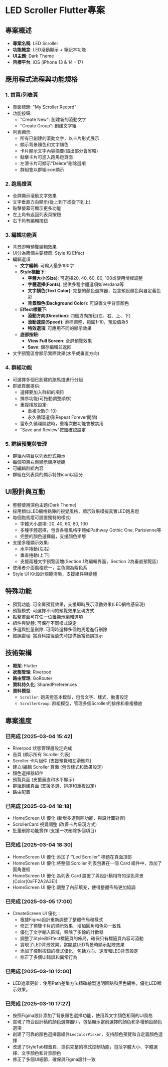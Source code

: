 # LED Scroller Flutter專案

## 專案概述
- **專案名稱**: LED Scroller
- **功能概念**: LED滾動顯示 + 筆記本功能
- **UI主題**: Dark Theme
- **目標平台**: iOS (iPhone 13 & 14 - 17)

## 應用程式流程與功能規格

### 1. 首頁/列表頁
- 頁面標題: "My Scroller Record"
- 功能按鈕:
    - "Create New": 創建新的滾動文字
    - "Create Group": 創建文字組
- 列表顯示:
    - 所有已創建的滾動文字，以卡片形式展示
    - 顯示背景顏色和文字顏色
    - 卡片顯示文字內容摘要(超出部分會省略)
    - 點擊卡片可進入跑馬燈頁面
    - 左滑卡片可顯示"Delete"刪除選項
    - 群組會以群組icon顯示

### 2. 跑馬燈頁
- 全屏顯示滾動文字效果
- 文字垂直方向顯示(從上到下或從下到上)
- 點擊螢幕可顯示更多功能
- 左上角有返回列表頁按鈕
- 右下角有編輯按鈕

### 3. 編輯功能頁
- 背景即時預覽編輯效果
- UI分為兩個主要標籤: Style 和 Effect
- 編輯選項:
    - **文字編輯**: 可輸入最多100字
    - **Style標籤下**:
        - **字體大小(Size)**: 可選擇20, 40, 60, 80, 100或使用滑桿調整
        - **字體選擇(Fonts)**: 提供多種字體選項如Verdana等
        - **文字顏色(Text Color)**: 完整的顏色選擇器，包含預設顏色與自定義色彩
        - **背景顏色(Background Color)**: 可設置文字背景顏色
    - **Effect標籤下**:
        - **滾動方向(Direction)**: 四個方向按鈕(左、右、上、下)
        - **滾動速度(Speed)**: 滑桿調整，範圍1-10，預設值為5
        - **特效選項**: 可應用不同的顯示效果
    - **底部按鈕**:
        - **View Full Screen**: 全屏預覽效果
        - **Save**: 儲存編輯並返回
- 文字預覽區會顯示實際效果(水平或垂直方向)

### 4. 群組功能
- 可選擇多個已創建的跑馬燈進行分組
- 群組頁面提供:
    - 選擇要加入群組的項目
    - 排序功能(可拖動調整順序)
    - 重複播放設定:
        - 重複次數(1-10)
        - 永久循環選項(Repeat Forever開關)
    - 當永久循環開啟時，重複次數功能會被禁用
    - "Save and Review"按鈕確認設定

### 5. 群組預覽與管理
- 群組內項目以列表形式顯示
- 每個項目右側顯示順序號碼
- 可編輯群組內容
- 群組在列表頁的顯示特殊icon以區分

## UI設計與互動
- 整體使用深色主題(Dark Theme)
- 採用類似LED網格點陣的視覺風格，顯示效果模擬真實LED跑馬燈
- 每個跑馬燈可設置獨特的樣式:
    - 字體大小選項: 20, 40, 60, 80, 100
    - 多種字體選擇，包含各種風格字體如Pathway Gothic One, Parisienne等
    - 完整的顏色選擇器，支援顏色漸層
- 支援多種顯示效果:
    - 水平捲動(左右)
    - 垂直捲動(上下)
    - 支援兩種文字預覽區塊(Section 1為編輯界面，Section 2為垂直預覽區)
- 使用者介面風格統一，主色調為紫色系
- Style UI Kit設計規範清晰，支援組件與變體

## 特殊功能
- 預覽功能: 可全屏預覽效果，支援即時展示滾動效果(LED網格感呈現)
- 預覽模式: 可選擇不同的預覽效果呈現方式
- 點擊畫面可在任一位置顯示編輯選項
- 組件與變體: 可保存不同樣式設定
- 多選與批量刪除: 可同時選擇多個跑馬燈進行刪除
- 錯誤處理: 當資料路徑遺失時提供適當錯誤提示

## 技術架構
- **框架**: Flutter
- **狀態管理**: Riverpod
- **路由管理**: GoRouter
- **資料持久化**: SharedPreferences
- **資料模型**:
    - `Scroller`: 跑馬燈基本模型，包含文字、樣式、動畫設定
    - `ScrollerGroup`: 群組模型，管理多個Scroller的排序和重複播放

## 專案進度

### 已完成 [2025-03-04 15:42]
- Riverpod 狀態管理層設定完成
- 首頁 (顯示所有 Scroller 列表)
- Scroller 卡片組件 (支援預覽和左滑刪除)
- 建立/編輯 Scroller 頁面 (包含樣式和效果設定)
- 顏色選擇器組件
- 預覽頁面 (支援垂直和水平顯示)
- 群組創建頁面 (支援多選、排序和重複設定)
- 路由配置

### 已完成 [2025-03-04 18:18]
- HomeScreen UI 優化 (新增多選刪除功能，與設計圖對齊)
- ScrollerCard 視覺調整 (改善卡片呈現方式)
- 批量刪除功能實作 (支援一次刪除多個項目)

### 已完成 [2025-03-04 18:30]
- HomeScreen UI 優化:添加了 "Led Scroller" 標題在頁面頂部
- HomeScreen UI 優化:將整個 Scroller 列表包裹在一個 Card 組件中，添加了圓角邊框
- HomeScreen UI 優化:為列表 Card 設置了與設計稿相符的深色背景 (Color(0xFF2A2A3E))
- HomeScreen UI 優化:調整了內部填充，使得整體佈局更加協調

### 已完成 [2025-03-05 17:00]
- CreateScreen UI 優化：
    - 根據Figma設計重新調整了整體佈局和樣式
    - 修正了預覽卡片的顯示效果，增加圓角和色彩一致性
    - 優化了文字輸入區域，移除了多餘的計數器
    - 調整了Style和Effect標籤頁的佈局，確保只有標籤頁內容可滾動
    - 實現了LED背景效果，當開啟LED背景時顯示點陣效果
    - 添加了控制按鈕的樣式優化，包括方向、速度和LED背景設定
    - 修正了多個UI錯誤和異常行為

### 已完成 [2025-03-10 12:00]
- LED遮罩更新：使用Path差集方法精確繪製透明圓點和黑色網格，優化LED顯示效果。

### 已完成 [2025-03-10 17:27]
- 按照Figma設計添加了背景顏色選擇功能，使用與文字顏色相同的UI風格
- 實現了符合設計稿的顏色選擇器UI，包括顯示當前選擇的顏色和多種預設顏色選項
- 創建了可靠的顏色選擇器組件`LedColorPicker`，支持顏色預覽和自定義顏色選擇
- 改進了StyleTab標籤頁，提供完整的樣式控制功能，包括字體大小、字體選擇、文字顏色和背景顏色
- 修正了多個UI細節，確保與Figma設計一致